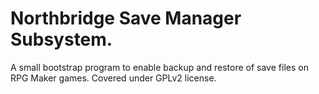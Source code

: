 # Northbridge Save Manager Subsystem.
A small bootstrap program to enable backup and restore of save files on RPG Maker games.
Covered under GPLv2 license.